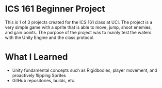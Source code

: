 # ICS 161 Beginner Project
This is 1 of 3 projects created for the ICS 161 class at UCI.
The project is a very simple game with a sprite that is able to move, jump, shoot enemies, and gain points.
The purpose of the project was to mainly test the waters with the Unity Engine and the class protocol.

# What I Learned
* Unity fundamental concepts such as Rigidbodies, player movement, and proactively flipping Sprites
* GitHub repositories, builds, etc.
